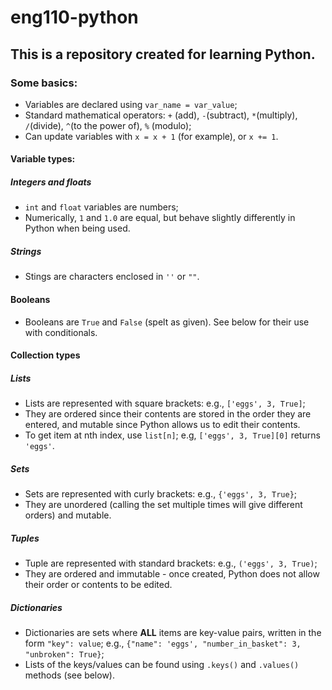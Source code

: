 # eng110-python

## This is a repository created for learning Python.

### Some basics:

- Variables are declared using `var_name = var_value`;
- Standard mathematical operators: `+` (add), `-`(subtract), `*`(multiply), `/`(divide), `^`(to the power of), `%` (modulo);
- Can update variables with `x = x + 1` (for example), or `x += 1`.

#### Variable types:
##### Integers and floats

- `int` and `float` variables are numbers;
- Numerically, `1` and `1.0` are equal, but behave slightly differently in Python when being used.

##### Strings

- Stings are characters enclosed in `''` or `""`. 

#### Booleans

- Booleans are `True` and `False` (spelt as given). See below for their use with conditionals.

#### Collection types

##### Lists
- Lists are represented with square brackets: e.g., `['eggs', 3, True]`;
- They are ordered since their contents are stored in the order they are entered, and mutable since Python allows us to 
edit their contents.
- To get item at nth index, use `list[n]`; e.g, `['eggs', 3, True][0]` returns `'eggs'`.

##### Sets
- Sets are represented with curly brackets: e.g., `{'eggs', 3, True}`;
- They are unordered (calling the set multiple times will give different orders) and mutable.

##### Tuples
- Tuple are represented with standard brackets: e.g., `('eggs', 3, True)`;
- They are ordered and immutable - once created, Python does not allow their order or contents to be edited.

##### Dictionaries

- Dictionaries are sets where __ALL__ items are key-value pairs, written in the form `"key": value`; e.g., 
`{"name": 'eggs', "number_in_basket": 3, "unbroken": True}`;
- Lists of the keys/values can be found using `.keys()` and `.values()` methods (see below).